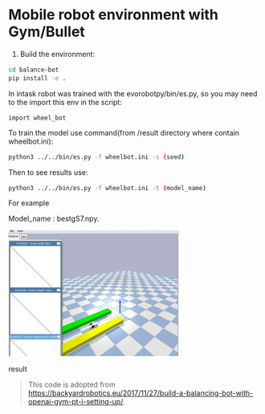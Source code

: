 
# Mobile robot environment with Gym/Bullet 

1. Build the environment:

``` bash
cd balance-bot
pip install -e .
```

In intask robot  was trained with the evorobotpy/bin/es.py, so you may need to the import
this env in the script: 

```
import wheel_bot
```

To train the model use command(from /result directory where contain wheelbot.ini):
``` bash
python3 ../../bin/es.py -f wheelbot.ini -s (seed)
```

Then to see results use:
``` bash
python3 ../../bin/es.py -f wheelbot.ini -t (model_name)
```
For example 

Model_name : bestgS7.npy. 



![alt text](img/s1.gif)

result 


> This code is adopted from https://backyardrobotics.eu/2017/11/27/build-a-balancing-bot-with-openai-gym-pt-i-setting-up/.